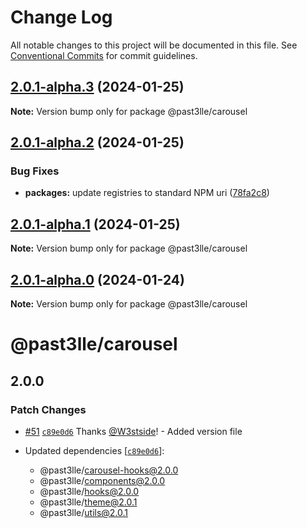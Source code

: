 # Change Log

All notable changes to this project will be documented in this file.
See [Conventional Commits](https://conventionalcommits.org) for commit guidelines.

## [2.0.1-alpha.3](https://github.com/PAST3LLE/monorepo/compare/@past3lle/carousel@2.0.1-alpha.2...@past3lle/carousel@2.0.1-alpha.3) (2024-01-25)

**Note:** Version bump only for package @past3lle/carousel





## [2.0.1-alpha.2](https://github.com/PAST3LLE/monorepo/compare/@past3lle/carousel@2.0.1-alpha.1...@past3lle/carousel@2.0.1-alpha.2) (2024-01-25)


### Bug Fixes

* **packages:** update registries to standard NPM uri ([78fa2c8](https://github.com/PAST3LLE/monorepo/commit/78fa2c870d2458a22fa0109a2aa29fde94b1cb64))





## [2.0.1-alpha.1](https://github.com/PAST3LLE/monorepo/compare/@past3lle/carousel@2.0.1-alpha.0...@past3lle/carousel@2.0.1-alpha.1) (2024-01-25)

**Note:** Version bump only for package @past3lle/carousel





## [2.0.1-alpha.0](https://github.com/PAST3LLE/monorepo/compare/@past3lle/carousel@2.0.0-alpha.3...@past3lle/carousel@2.0.1-alpha.0) (2024-01-24)

**Note:** Version bump only for package @past3lle/carousel





# @past3lle/carousel

## 2.0.0

### Patch Changes

- [#51](https://github.com/PAST3LLE/monorepo/pull/51) [`c89e0d6`](https://github.com/PAST3LLE/monorepo/commit/c89e0d68f2bcadfd418e04737b5ba1416d714796) Thanks [@W3stside](https://github.com/W3stside)! - Added version file

- Updated dependencies [[`c89e0d6`](https://github.com/PAST3LLE/monorepo/commit/c89e0d68f2bcadfd418e04737b5ba1416d714796)]:
  - @past3lle/carousel-hooks@2.0.0
  - @past3lle/components@2.0.0
  - @past3lle/hooks@2.0.0
  - @past3lle/theme@2.0.1
  - @past3lle/utils@2.0.1

